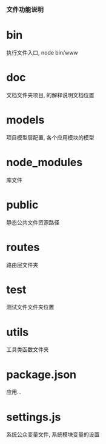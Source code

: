 ### 文件功能说明

# bin
执行文件入口, node bin/www

# doc
文档文件夹项目, 的解释说明文档位置

# models
项目模型层配置, 各个应用模块的模型

# node_modules
库文件

# public
静态公共文件资源路径

# routes
路由层文件夹

# test
测试文件文件夹位置

# utils
工具类函数文件夹

# package.json
应用...

# settings.js
系统公众变量文件, 系统模块变量的设置
